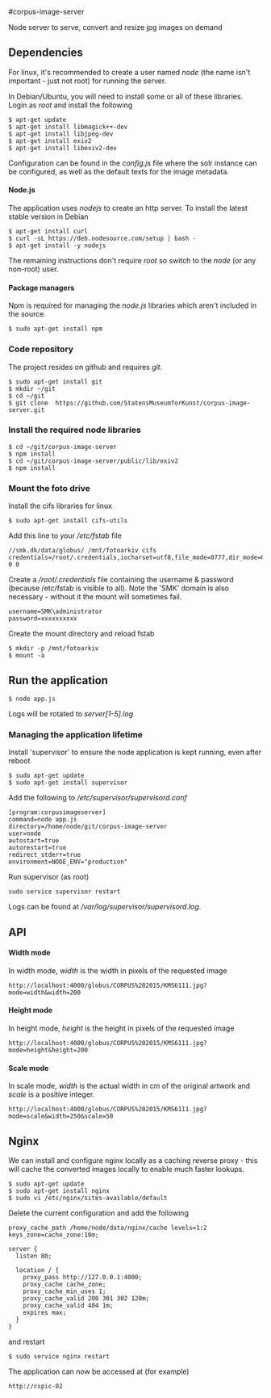 #corpus-image-server

Node server to serve, convert and resize jpg images on demand

## Dependencies

For linux, it's recommended to create a user named *node* (the name isn't important - just not root) for running the server.

In Debian/Ubuntu, you will need to install some or all of these libraries. Login as *root* and 
install the following

    $ apt-get update
	$ apt-get install libmagick++-dev
	$ apt-get install libjpeg-dev  
	$ apt-get install exiv2
	$ apt-get install libexiv2-dev

Configuration can be found in the *config.js* file where the solr instance can be
configured, as well as the default texts for the image metadata.

#### Node.js
The application uses *nodejs* to create an http server. To install the latest stable version in Debian

	$ apt-get install curl
	$ curl -sL https://deb.nodesource.com/setup | bash -
	$ apt-get install -y nodejs
	
The remaining instructions don't require *root* so switch to the *node* (or any non-root) user.

#### Package managers
Npm is required for managing the *node.js* libraries which aren't included in the source.

	$ sudo apt-get install npm

### Code repository
The project resides on github and requires *git*.

	$ sudo apt-get install git
	$ mkdir ~/git
	$ cd ~/git
	$ git clone  https://github.com/StatensMuseumforKunst/corpus-image-server.git
	
### Install the required node libraries

	$ cd ~/git/corpus-image-server 
	$ npm install
	$ cd ~/git/corpus-image-server/public/lib/exiv2
	$ npm install	

### Mount the foto drive
Install the cifs libraries for linux

	$ sudo apt-get install cifs-utils

Add this line to your */etc/fstab* file

	//smk.dk/data/globus/ /mnt/fotoarkiv cifs credentials=/root/.credentials,iocharset=utf8,file_mode=0777,dir_mode=0777 0 0

Create a */root/.credentials* file containing the username & password (because /etc/fstab is visible to all). Note the 'SMK' domain is also necessary - without it the mount will sometimes fail.
	
	username=SMK\administrator
	password=xxxxxxxxxx
	
Create the mount directory and reload fstab

	$ mkdir -p /mnt/fotoarkiv
	$ mount -a

## Run the application	

	$ node app.js

Logs will be rotated to *server[1-5].log* 

### Managing the application lifetime

Install 'supervisor' to ensure the node application is kept running, even after reboot

    $ sudo apt-get update
    $ sudo apt-get install supervisor

Add the following to */etc/supervisor/supervisord.conf* 

	[program:corpusimageserver]
	command=node app.js
	directory=/home/node/git/corpus-image-server
	user=node
	autostart=true
	autorestart=true
	redirect_stderr=true
	environment=NODE_ENV="production"

Run supervisor (as root)

    sudo service supervisor restart

Logs can be found at */var/log/supervisor/supervisord.log*.

## API

#### Width mode

In width mode, *width* is the width in pixels of the requested image

	http://localhost:4000/globus/CORPUS%202015/KMS6111.jpg?mode=width&width=200

#### Height mode

In height mode, *height* is the height in pixels of the requested image

	http://localhost:4000/globus/CORPUS%202015/KMS6111.jpg?mode=height&height=200

#### Scale mode

In scale mode, *width* is the actual width in cm of the original artwork and *scale* is a positive integer.

	http://localhost:4000/globus/CORPUS%202015/KMS6111.jpg?mode=scale&width=250&scale=50


## Nginx

We can install and configure nginx locally as a caching reverse proxy - this will cache the converted
images locally to enable much faster lookups.

	$ sudo apt-get update
	$ sudo apt-get install nginx
	$ sudo vi /etc/nginx/sites-available/default

Delete the current configuration and add the following

	proxy_cache_path /home/node/data/nginx/cache levels=1:2 keys_zone=cache_zone:10m;

	server {
	  listen 80;
	
	  location / {
	    proxy_pass http://127.0.0.1:4000;
	    proxy_cache cache_zone;
	    proxy_cache_min_uses 1;
	    proxy_cache_valid 200 301 302 120m;
	    proxy_cache_valid 404 1m;
	    expires max;
	  }
	}

and restart

	$ sudo service nginx restart

The application can now be accessed at (for example)

	http://cspic-02
